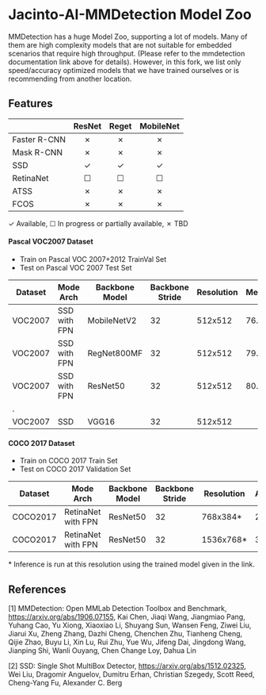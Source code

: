 # Jacinto-AI-MMDetection Model Zoo

MMDetection has a huge Model Zoo, supporting a lot of models. Many of them are high complexity models that are not suitable for embedded scenarios that require high throughput. (Please refer to the mmdetection documentation link above for details). However, in this fork, we list only speed/accuracy optimized models that we have trained ourselves or is recommending from another location.

## Features

|                    | ResNet   | Reget    | MobileNet|
|--------------------|:--------:|:--------:|:--------:|
| Faster R-CNN       | ✗        | ✗        | ✗        |
| Mask R-CNN         | ✗        | ✗        | ✗        |
| SSD                | ✓        | ✓        | ✓        |
| RetinaNet          | ☐        | ☐        | ☐        |
| ATSS               | ✗        | ✗        | ✗        |
| FCOS               | ✗        | ✗        | ✗        |

✓ Available, ☐ In progress or partially available, ✗ TBD

#### Pascal VOC2007 Dataset
- Train on Pascal VOC 2007+2012 TrainVal Set
- Test on Pascal VOC 2007 Test Set

|Dataset    |Mode Arch        |Backbone Model |Backbone Stride|Resolution |MeanAP50(mAP%)|GigaMACS|Model Config File                       |Download |
|---------  |----------       |-----------    |-------------- |-----------|--------      |------- |----------                              |---
|VOC2007    |SSD with FPN     |MobileNetV2    |32             |512x512    |76.1          |2.21    |configs/jacinto_ai/ssd_mobilenet_fpn.py |[link](https://bitbucket.itg.ti.com/projects/JACINTO-AI/repos/jacinto-ai-modelzoo/browse/pytorch/vision/object_detection/mmdetection/ssd/20200612-051942_ssd512_mobilenetv2_fpn) |
|VOC2007    |SSD with FPN     |RegNet800MF    |32             |512x512    |79.7          |5.64    |configs/jacinto_ai/ssd_regnet_fpn.py    |[link](https://bitbucket.itg.ti.com/projects/JACINTO-AI/repos/jacinto-ai-modelzoo/browse/pytorch/vision/object_detection/mmdetection/ssd/20200611-200124_ssd512_regnet800mf_fpn_bgr) |
|VOC2007    |SSD with FPN     |ResNet50       |32             |512x512    |80.5          |27.1    |configs/jacinto_ai/ssd_resnet_fpn.py    |[link](https://bitbucket.itg.ti.com/projects/JACINTO-AI/repos/jacinto-ai-modelzoo/browse/pytorch/vision/object_detection/mmdetection/ssd/20200614-234748_ssd512_resnet_fpn) |
|.
|VOC2007    |SSD              |VGG16          |32             |512x512    |              |90.39  |configs/pascal_voc/ssd512_voc0712.py     |         |

#### COCO 2017 Dataset
- Train on COCO 2017 Train Set
- Test on COCO 2017 Validation Set

|Dataset    |Mode Arch         |Backbone Model |Backbone Stride|Resolution |AP[0.5:0.95]% |MeanAP50(mAP%)|GigaMACS|Model Config File                              |Download |
|---------  |----------        |-----------    |-------------- |-----------|--------      |---           |------- |----------                                     |---      |
|COCO2017   |RetinaNet with FPN|ResNet50       |32             |768x384*   |29.0          |45.3          |        |configs/retinanet/retinanet_r50_fpn_1x_coco.py |[link](https://github.com/open-mmlab/mmdetection/tree/master/configs/retinanet) |
|COCO2017   |RetinaNet with FPN|ResNet50       |32             |1536x768*  |36.1          |54.9          |        |configs/retinanet/retinanet_r50_fpn_1x_coco.py |[link](https://github.com/open-mmlab/mmdetection/tree/master/configs/atss)    |


\* Inference is run at this resolution using the trained model given in the link.

## References

[1] MMDetection: Open MMLab Detection Toolbox and Benchmark, https://arxiv.org/abs/1906.07155, Kai Chen, Jiaqi Wang, Jiangmiao Pang, Yuhang Cao, Yu Xiong, Xiaoxiao Li, Shuyang Sun, Wansen Feng, Ziwei Liu, Jiarui Xu, Zheng Zhang, Dazhi Cheng, Chenchen Zhu, Tianheng Cheng, Qijie Zhao, Buyu Li, Xin Lu, Rui Zhu, Yue Wu, Jifeng Dai, Jingdong Wang, Jianping Shi, Wanli Ouyang, Chen Change Loy, Dahua Lin

[2] SSD: Single Shot MultiBox Detector, https://arxiv.org/abs/1512.02325, Wei Liu, Dragomir Anguelov, Dumitru Erhan, Christian Szegedy, Scott Reed, Cheng-Yang Fu, Alexander C. Berg